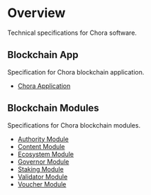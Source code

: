 # Overview

Technical specifications for Chora software.

## Blockchain App

Specification for Chora blockchain application.

- [Chora Application](./chora/index.md)

## Blockchain Modules

Specifications for Chora blockchain modules.

- [Authority Module](./authority/index.md)
- [Content Module](./content/index.md)
- [Ecosystem Module](./ecosystem/index.md)
- [Governor Module](./governor/index.md)
- [Staking Module](./staking/index.md)
- [Validator Module](./validator/index.md)
- [Voucher Module](./voucher/index.md)
